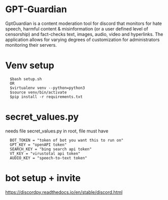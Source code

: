 # GPT-Guardian
GptGuardian is a content moderation tool for discord that monitors for hate speech, harmful content & misinformation (or a user defined level of censorship) and fact-checks text, images, audio, video and hyperlinks. The application allows for varying degrees of customization for administrators monitoring their servers.



# Venv setup
```
  $bash setup.sh
  OR
  $virtualenv venv --python=python3
  $source venv/bin/activate
  $pip install -r requirements.txt
```
# secret_values.py
needs file secret_values.py in root, file must have 
```
  BOT_TOKEN = "token of bot you want this to run on"
  GPT_KEY = "openAPI token"
  SEARCH_KEY = "bing search api token"
  VT_KEY = "virustotal api token"
  AUDIO_KEY = "speech-to-text token"
```

# bot setup + invite 

  https://discordpy.readthedocs.io/en/stable/discord.html 
